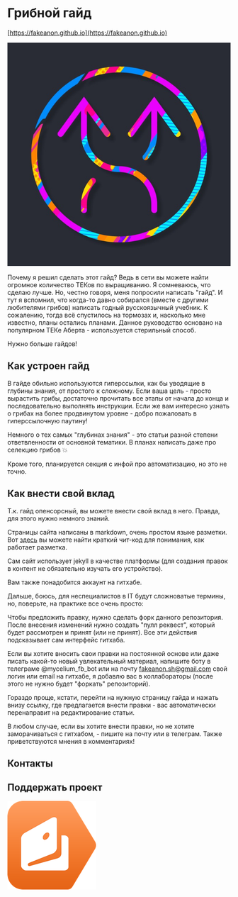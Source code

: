 # Грибной гайд

[https://fakeanon.github.io](https://fakeanon.github.io)

![Лого](/assets/img/logo.jpg)


Почему я решил сделать этот гайд? Ведь в сети вы можете найти огромное количество ТЕКов по выращиванию. Я сомневаюсь, что сделаю лучше. Но, честно говоря, меня попросили написать "гайд". И тут я вспомнил, что когда-то давно собирался (вместе с другими любителями грибов) написать годный русскоязычный учебник. К сожалению, тогда всё спустилось на тормозах и, насколько мне известно, планы остались планами. Данное руководство основано на популярном ТЕКе Аберта - используется стерильный способ.

Нужно больше гайдов!

## Как устроен гайд

В гайде обильно используются гиперссылки, как бы уводящие в глубины знания, от простого к сложному. Если ваша цель - просто вырастить грибы, достаточно прочитать все этапы от начала до конца и последовательно выполнять инструкции. Если же вам интересно узнать о грибах на более продвинутом уровне - добро пожаловать в гиперссылочную паутину!

Немного о тех самых "глубинах знания" - это статьи разной степени ответвленности от основной тематики. В планах написать даже про селекцию грибов 💥

Кроме того, планируется секция с инфой про автоматизацию, но это не точно.



## Как внести свой вклад

Т.к. гайд опенсорсный, вы можете внести свой вклад в него. Правда, для этого нужно немного знаний.

Страницы сайта написаны в markdown, очень простом языке разметки. Вот [здесь](https://github.com/adam-p/markdown-here/wiki/Markdown-Cheatsheet) вы можете найти краткий чит-код для понимания, как работает разметка.

Сам сайт использует jekyll в качестве платформы (для создания правок в контент не обязательно изучать его устройство).

Вам также понадобится аккаунт на гитхабе.

Дальше, боюсь, для неспециалистов в IT будут сложноватые термины, но, поверьте, на практике все очень просто:

Чтобы предложить правку, нужно сделать форк данного репозитория. После внесения изменений нужно создать "пулл реквест", который будет рассмотрен и принят (или не принят). Все эти действия подсказывает сам интерфейс гитхаба.

Если вы хотите вносить свои правки на постоянной основе или даже писать какой-то новый увлекательный материал, напишите боту в телеграме @mycelium_fb_bot или на почту fakeanon.sh@gmail.com свой логин или email на гитхабе, я добавлю вас в коллабораторы (после этого не нужно будет "форкать" репозиторий).

Гораздо проще, кстати, перейти на нужную страницу гайда и нажать внизу ссылку, где предлагается внести правки - вас автоматически перенаправит на редактирование статьи.

В любом случае, если вы хотите внести правки, но не хотите заморачиваться с гитхабом, - пишите на почту или в телеграм. Также приветствуются мнения в комментариях!

## Контакты
## Поддержать проект

[![я.деньги](/assets/img/misc/ymoney.png)](https://money.yandex.ru/to/410013219853731)
